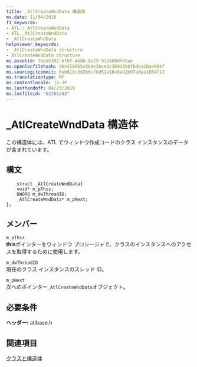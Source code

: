 ```yaml
---
title: _AtlCreateWndData 構造体
ms.date: 11/04/2016
f1_keywords:
- ATL::_AtlCreateWndData
- ATL._AtlCreateWndData
- _AtlCreateWndData
helpviewer_keywords:
- _AtlCreateWndData structure
- AtlCreateWndData structure
ms.assetid: 76ed5382-bfbf-4b8b-8a29-912688dfd2ae
ms.openlocfilehash: d6e3168b5c86de5bce3c3b9d3b0fbdea28ae604f
ms.sourcegitcommit: 0ab61bc3d2b6cfbd52a16c6ab2b97a8ea1864f12
ms.translationtype: MT
ms.contentlocale: ja-JP
ms.lasthandoff: 04/23/2019
ms.locfileid: "62261243"
---
```

# <a name="atlcreatewnddata-structure"></a>_AtlCreateWndData 構造体

この構造体には、ATL でウィンドウ作成コードのクラス インスタンスのデータが含まれています。

## <a name="syntax"></a>構文

```
    struct _AtlCreateWndData{
    void* m_pThis;
    DWORD m_dwThreadID;
    _AtlCreateWndData* m_pNext;
};
```

## <a name="members"></a>メンバー

`m_pThis`<br/>
**this**ポインターをウィンドウ プロシージャで、クラスのインスタンスへのアクセスを取得するために使用します。

`m_dwThreadID`<br/>
現在のクラス インスタンスのスレッド ID。

`m_pNext`<br/>
次へのポインター`_AtlCreateWndData`オブジェクト。

## <a name="requirements"></a>必要条件

**ヘッダー:** atlbase.h

## <a name="see-also"></a>関連項目

[クラスと構造体](../../atl/reference/atl-classes.md)
